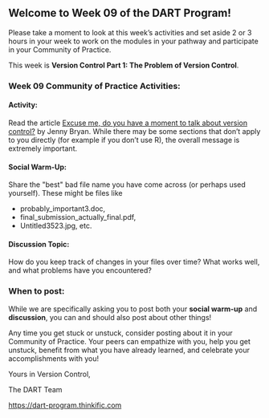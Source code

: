 ## **Welcome to Week 09 of the DART Program!**

Please take a moment to look at this week’s activities and set aside 2 or 3 hours in your week to work on the modules in your pathway and participate in your Community of Practice. 

This week is **Version Control Part 1: The Problem of Version Control**.

### **Week 09 Community of Practice Activities:**

#### **Activity:** 
Read the article [Excuse me, do you have a moment to talk about version control?](https://peerj.com/preprints/3159v2/) by Jenny Bryan. While there may be some sections that don’t apply to you directly (for example if you don’t use R), the overall message is extremely important. 

#### **Social Warm-Up:** 
Share the "best" bad file name you have come across (or perhaps used yourself). These might be files like 
<ul>
    <li> probably_important3.doc, </li>
    <li> final_submission_actually_final.pdf, </li> 
    <li> Untitled3523.jpg, etc. </li>
</ul>

#### **Discussion Topic:** 
How do you keep track of changes in your files over time? What works well, and what problems have you encountered?


### **When to post:**

While we are specifically asking you to post both your **social warm-up** and **discussion**, you can and should also post about other things!

Any time you get stuck or unstuck, consider posting about it in your Community of Practice. Your peers can empathize with you, help you get unstuck, benefit from what you have already learned, and celebrate your accomplishments with you!

 Yours in Version Control, 

The DART Team

https://dart-program.thinkific.com
